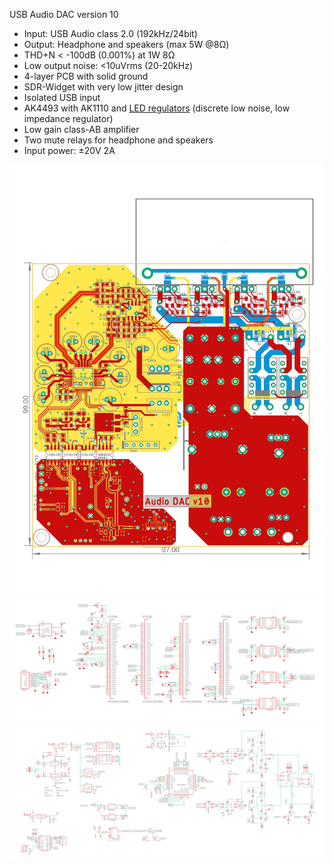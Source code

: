 USB Audio DAC version 10
 * Input: USB Audio class 2.0 (192kHz/24bit)
 * Output: Headphone and speakers (max 5W @8Ω)
 * THD+N < -100dB (0.001%) at 1W 8Ω 
 * Low output noise: <10uVrms (20-20kHz)
 * 4-layer PCB with solid ground
 * SDR-Widget with very low jitter design
 * Isolated USB input
 * AK4493 with AK1110 and [LED regulators](https://github.com/tarori/Circuit.LEC-Regulator) (discrete low noise, low impedance regulator) 
 * Low gain class-AB amplifier
 * Two mute relays for headphone and speakers
 * Input power: ±20V 2A

![ボード図](Audio-DAC-brd.png)
![回路図](Audio-DAC-sch1.png)
![回路図](Audio-DAC-sch2.png)
